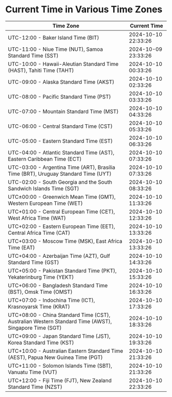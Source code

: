 # Current Time in Various Time Zones

| Time Zone | Current Time |
|-----------|--------------|
| UTC-12:00 - Baker Island Time (BIT) | 2024-10-10 22:33:26 |
| UTC-11:00 - Niue Time (NUT), Samoa Standard Time (SST) | 2024-10-09 23:33:26 |
| UTC-10:00 - Hawaii-Aleutian Standard Time (HAST), Tahiti Time (TAHT) | 2024-10-10 00:33:26 |
| UTC-09:00 - Alaska Standard Time (AKST) | 2024-10-10 02:33:26 |
| UTC-08:00 - Pacific Standard Time (PST) | 2024-10-10 03:33:26 |
| UTC-07:00 - Mountain Standard Time (MST) | 2024-10-10 04:33:26 |
| UTC-06:00 - Central Standard Time (CST) | 2024-10-10 05:33:26 |
| UTC-05:00 - Eastern Standard Time (EST) | 2024-10-10 06:33:26 |
| UTC-04:00 - Atlantic Standard Time (AST), Eastern Caribbean Time (ECT) | 2024-10-10 07:33:26 |
| UTC-03:00 - Argentina Time (ART), Brasília Time (BRT), Uruguay Standard Time (UYT) | 2024-10-10 07:33:26 |
| UTC-02:00 - South Georgia and the South Sandwich Islands Time (SGT) | 2024-10-10 08:33:26 |
| UTC±00:00 - Greenwich Mean Time (GMT), Western European Time (WET) | 2024-10-10 11:33:26 |
| UTC+01:00 - Central European Time (CET), West Africa Time (WAT) | 2024-10-10 12:33:26 |
| UTC+02:00 - Eastern European Time (EET), Central Africa Time (CAT) | 2024-10-10 13:33:26 |
| UTC+03:00 - Moscow Time (MSK), East Africa Time (EAT) | 2024-10-10 13:33:26 |
| UTC+04:00 - Azerbaijan Time (AZT), Gulf Standard Time (GST) | 2024-10-10 14:33:26 |
| UTC+05:00 - Pakistan Standard Time (PKT), Yekaterinburg Time (YEKT) | 2024-10-10 15:33:26 |
| UTC+06:00 - Bangladesh Standard Time (BST), Omsk Time (OMST) | 2024-10-10 16:33:26 |
| UTC+07:00 - Indochina Time (ICT), Krasnoyarsk Time (KRAT) | 2024-10-10 17:33:26 |
| UTC+08:00 - China Standard Time (CST), Australian Western Standard Time (AWST), Singapore Time (SGT) | 2024-10-10 18:33:26 |
| UTC+09:00 - Japan Standard Time (JST), Korea Standard Time (KST) | 2024-10-10 19:33:26 |
| UTC+10:00 - Australian Eastern Standard Time (AEST), Papua New Guinea Time (PGT) | 2024-10-10 21:33:26 |
| UTC+11:00 - Solomon Islands Time (SBT), Vanuatu Time (VUT) | 2024-10-10 21:33:26 |
| UTC+12:00 - Fiji Time (FJT), New Zealand Standard Time (NZST) | 2024-10-10 22:33:26 |
